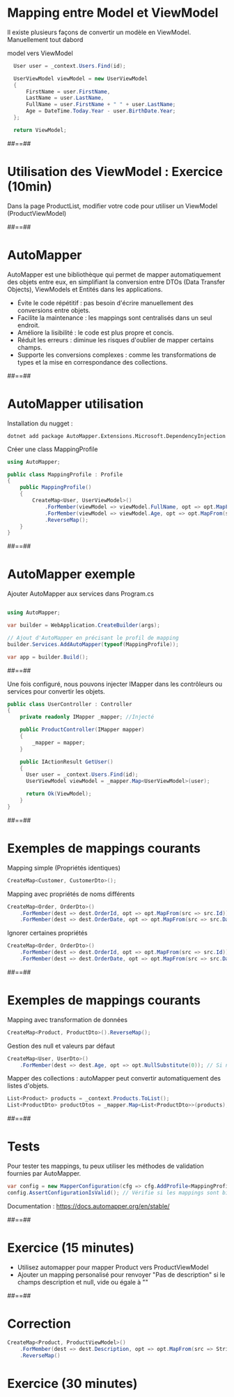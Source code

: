 
# Mapping entre Model et ViewModel

Il existe plusieurs façons de convertir un modèle en ViewModel. Manuellement tout dabord

model vers ViewModel

``` cs
  User user = _context.Users.Find(id);

  UserViewModel viewModel = new UserViewModel
  {
      FirstName = user.FirstName,
      LastName = user.LastName,
      FullName = user.FirstName + " " + user.LastName;
      Age = DateTime.Today.Year - user.BirthDate.Year;
  };

  return ViewModel;
```

##==##

# Utilisation des ViewModel : Exercice (10min) 

Dans la page ProductList, modifier votre code pour utiliser un ViewModel (ProductViewModel)

##==##

# AutoMapper

AutoMapper est une bibliothèque qui permet de mapper automatiquement des objets entre eux, en simplifiant la conversion entre DTOs (Data Transfer Objects), ViewModels et Entités dans les applications.

- Évite le code répétitif : pas besoin d'écrire manuellement des conversions entre objets.
- Facilite la maintenance : les mappings sont centralisés dans un seul endroit.
- Améliore la lisibilité : le code est plus propre et concis.
- Réduit les erreurs : diminue les risques d'oublier de mapper certains champs.
- Supporte les conversions complexes : comme les transformations de types et la mise en correspondance des collections.

##==##

# AutoMapper utilisation   

Installation du nugget : 
``` shell
dotnet add package AutoMapper.Extensions.Microsoft.DependencyInjection
```

Créer une class MappingProfile
``` cs
using AutoMapper;

public class MappingProfile : Profile
{
    public MappingProfile()
    {
        CreateMap<User, UserViewModel>()
            .ForMember(viewModel => viewModel.FullName, opt => opt.MapFrom(src => src.FirstName + " " + src.LastName))
            .ForMember(viewModel => viewModel.Age, opt => opt.MapFrom(src => DateTime.Today.Year - src.BirthYear))
            .ReverseMap();
    }
}
```
##==##

# AutoMapper exemple 

Ajouter AutoMapper aux services dans Program.cs

``` cs

using AutoMapper;

var builder = WebApplication.CreateBuilder(args);

// Ajout d'AutoMapper en précisant le profil de mapping
builder.Services.AddAutoMapper(typeof(MappingProfile));

var app = builder.Build();
```

##==##

Une fois configuré, nous pouvons injecter IMapper dans les contrôleurs ou services pour convertir les objets.
``` cs
public class UserController : Controller
{
    private readonly IMapper _mapper; //Injecté

    public ProductController(IMapper mapper)
    {
        _mapper = mapper;
    }

    public IActionResult GetUser()
    {
      User user = _context.Users.Find(id);
      UserViewModel viewModel = _mapper.Map<UserViewModel>(user);

      return Ok(ViewModel);
    }
}
```

##==##

# Exemples de mappings courants

Mapping simple (Propriétés identiques)
``` cs
CreateMap<Customer, CustomerDto>();
```

Mapping avec propriétés de noms différents
``` cs
CreateMap<Order, OrderDto>()
    .ForMember(dest => dest.OrderId, opt => opt.MapFrom(src => src.Id))
    .ForMember(dest => dest.OrderDate, opt => opt.MapFrom(src => src.Date));
```
Ignorer certaines propriétés
``` cs
CreateMap<Order, OrderDto>()
    .ForMember(dest => dest.OrderId, opt => opt.MapFrom(src => src.Id))
    .ForMember(dest => dest.OrderDate, opt => opt.MapFrom(src => src.Date));
```
##==##

# Exemples de mappings courants

Mapping avec transformation de données
``` cs
CreateMap<Product, ProductDto>().ReverseMap();
```
Gestion des null et valeurs par défaut
``` cs
CreateMap<User, UserDto>()
    .ForMember(dest => dest.Age, opt => opt.NullSubstitute(0)); // Si null, alors remplace par 0
```
Mapper des collections : autoMapper peut convertir automatiquement des listes d'objets.
``` cs
List<Product> products = _context.Products.ToList();
List<ProductDto> productDtos = _mapper.Map<List<ProductDto>>(products);
```

##==##

# Tests

Pour tester tes mappings, tu peux utiliser les méthodes de validation fournies par AutoMapper.
``` cs
var config = new MapperConfiguration(cfg => cfg.AddProfile<MappingProfile>());
config.AssertConfigurationIsValid(); // Vérifie si les mappings sont bien configurés
```

Documentation : https://docs.automapper.org/en/stable/

##==##

# Exercice (15 minutes)

- Utilisez automapper pour mapper Product vers ProductViewModel
- Ajouter un mapping personalisé pour renvoyer "Pas de description" si le champs description et null, vide ou égale à ""

##==##

# Correction

``` cs
CreateMap<Product, ProductViewModel>()
    .ForMember(dest => dest.Description, opt => opt.MapFrom(src => String.IsNullOrEmpty(src.Description) ? "Pas de description" : src.Description))
    .ReverseMap()
```

# Exercice (30 minutes)
